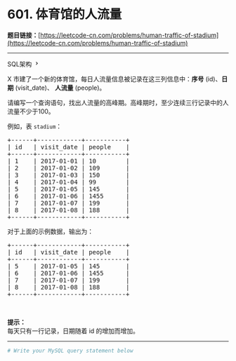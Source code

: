 # 601. 体育馆的人流量

**题目链接：**[https://leetcode-cn.com/problems/human-traffic-of-stadium](https://leetcode-cn.com/problems/human-traffic-of-stadium)

---

<div class="content__1Y2H">
 <div class="sql-schema-wrapper__1jqS">
  <a class="sql-schema-link__1VAC">SQL架构
   <svg viewbox="0 0 24 24" width="1em" height="1em" class="css-1lc17o4-icon">
    <path fill-rule="evenodd" d="M10 6L8.59 7.41 13.17 12l-4.58 4.59L10 18l6-6z"></path>
   </svg></a>
 </div>
 <div class="notranslate">
  <p>X 市建了一个新的体育馆，每日人流量信息被记录在这三列信息中：<strong>序号</strong> (id)、<strong>日期</strong> (visit_date)、&nbsp;<strong>人流量</strong> (people)。</p> 
  <p>请编写一个查询语句，找出人流量的高峰期。高峰期时，至少连续三行记录中的人流量不少于100。</p> 
  <p>例如，表 <code>stadium</code>：</p> 
  <pre class="language-text">+------+------------+-----------+
| id   | visit_date | people    |
+------+------------+-----------+
| 1    | 2017-01-01 | 10        |
| 2    | 2017-01-02 | 109       |
| 3    | 2017-01-03 | 150       |
| 4    | 2017-01-04 | 99        |
| 5    | 2017-01-05 | 145       |
| 6    | 2017-01-06 | 1455      |
| 7    | 2017-01-07 | 199       |
| 8    | 2017-01-08 | 188       |
+------+------------+-----------+
</pre> 
  <p>对于上面的示例数据，输出为：</p> 
  <pre class="language-text">+------+------------+-----------+
| id   | visit_date | people    |
+------+------------+-----------+
| 5    | 2017-01-05 | 145       |
| 6    | 2017-01-06 | 1455      |
| 7    | 2017-01-07 | 199       |
| 8    | 2017-01-08 | 188       |
+------+------------+-----------+
</pre> 
  <p>&nbsp;</p> 
  <p><strong>提示：</strong><br> 每天只有一行记录，日期随着 id 的增加而增加。</p> 
 </div>
</div>

---

```sh
# Write your MySQL query statement below
```